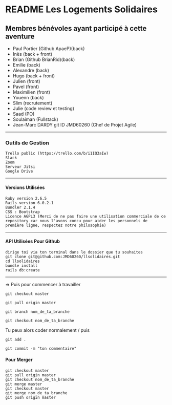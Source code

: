 # README Les Logements Solidaires #

## Membres bénévoles ayant participé à cette aventure ##

+ Paul Portier (Github ApaeP)(back)
+ Inès (back + front)
+ Brian (Github BrianRid)(back)
+ Emilie (back)
+ Alexandre (back)
+ Hugo (back + front)
+ Julien (front)
+ Pavel (front)
+ Maximilien (front)
+ Youenn (back)
+ Slim (recrutement)
+ Julie (code review et testing)
+ Saad (PO)
+ Soulaiman (Fullstack)
+ Jean-Marc DARDY git ID JMD60260 (Chef de Projet Agile)

***

### Outils de Gestion ###

    Trello public (https://trello.com/b/i1IQ3aIw)
    Slack
    Zoom
    Serveur Jitsi
    Google Drive

***

#### Versions Utilisées ####

    Ruby version 2.6.5
    Rails version 6.0.2.1
    Bundler 2.1.4
    CSS : Bootstrap
    Licence AGPL3 (Merci de ne pas faire une utilisation commerciale de ce repository car nous l'avons concu pour aider les personnels de première ligne, respectez notre philosophie)

***

#### API Utilisées Pour Github ####

    dirige toi via ton terminal dans le dossier que tu souhaites
    git clone git@github.com:JMD60260/llsolidaires.git
    cd llsolidaires
    bundle install
    rails db:create

***

=> Puis pour commencer à travailler

    git checkout master

    git pull origin master

    git branch nom_de_ta_branche

    git checkout nom_de_ta_branche

Tu peux alors coder normalement / puis

    git add .

    git commit -m "ton commentaire"

#### Pour Merger ####

    git checkout master
    git pull origin master
    git checkout nom_de_ta_branche
    git merge master
    git checkout master
    git merge nom_de_ta_branche
    git push origin master
